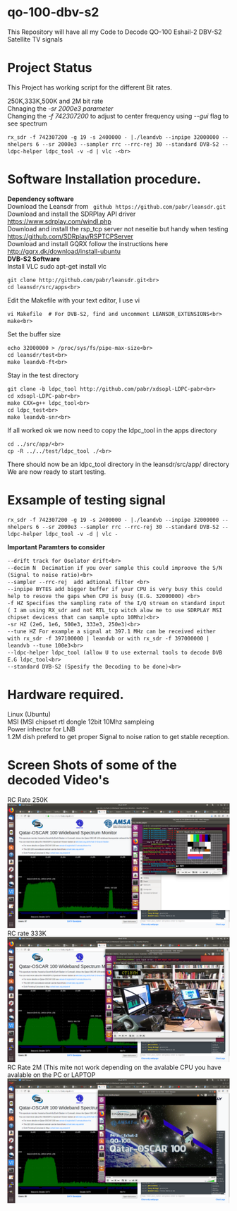 # qo-100-dbv-s2
This Repository will have all my Code to Decode QO-100  Eshail-2 DBV-S2 Satellite TV signals<br>
# Project Status
This Project has working script for the different Bit rates.

250K,333K,500K and 2M bit rate<br>
Chnaging the *-sr 2000e3 parameter*<br>
Changing the *-f 742307200* to adjust to center frequency using *--gui* flag to see spectrum<br>
```
rx_sdr -f 742307200 -g 19 -s 2400000 - |./leandvb --inpipe 32000000 --nhelpers 6 --sr 2000e3 --sampler rrc --rrc-rej 30 --standard DVB-S2 --ldpc-helper ldpc_tool -v -d | vlc -<br>
```
# Software Installation procedure.
<b>Dependency software</b><br>
Download the Leansdr from ``` github https://github.com/pabr/leansdr.git```<br>
Download and install the SDRPlay API driver https://www.sdrplay.com/windl.php<br>
Download and install the rsp_tcp server not neseitie but handy when testing  https://github.com/SDRplay/RSPTCPServer<br>
Download and install GQRX follow the instructions here http://gqrx.dk/download/install-ubuntu<br>
<b>DVB-S2 Software</b><br>
Install VLC sudo apt-get install vlc<br>
```
git clone http://github.com/pabr/leansdr.git<br>
cd leansdr/src/apps<br>
```
Edit the Makefile with your text editor, I use vi<br>
```
vi Makefile  # For DVB-S2, find and uncomment LEANSDR_EXTENSIONS<br>
make<br>
```
Set the buffer size<br>
```
echo 32000000 > /proc/sys/fs/pipe-max-size<br>
cd leansdr/test<br>
make leandvb-ft<br>
```
Stay in the test directory<br>
```
git clone -b ldpc_tool http://github.com/pabr/xdsopl-LDPC-pabr<br>
cd xdsopl-LDPC-pabr<br>
make CXX=g++ ldpc_tool<br>
cd ldpc_test<br>
make leandvb-snr<br>
```
If all worked ok we now need to copy the ldpc_tool in the apps directory
```
cd ../src/app/<br>
cp -R ../../test/ldpc_tool ./<br>
```
There should now be an ldpc_tool directory in the leansdr/src/app/ directory<br>
We are now ready to start testing.<br>

# Exsample of testing signal
```
rx_sdr -f 742307200 -g 19 -s 2400000 - |./leandvb --inpipe 32000000 --nhelpers 6 --sr 2000e3 --sampler rrc --rrc-rej 30 --standard DVB-S2 --ldpc-helper ldpc_tool -v -d | vlc -
```
<b>Important Paramters to consider</b>
```
--drift track for Oselator drift<br>
--decim N  Decimation if you over sample this could improove the S/N (Signal to noise ratio)<br>
--sampler --rrc-rej  add adtional filter <br>
--inpipe BYTES add bigger buffer if your CPU is very busy this could help to resove the gaps when CPU is busy (E.G. 32000000) <br>
-f HZ Specifies the sampling rate of the I/Q stream on standard input ( I am using RX_sdr and not RTL_tcp witch alow me to use SDRPLAY MSI chipset devicess that can sample upto 10Mhz)<br>
-sr HZ (2e6, 1e6, 500e3, 333e3, 250e3)<br>
--tune HZ For example a signal at 397.1 MHz can be received either with rx_sdr -f 397100000 | leandvb or with rx_sdr -f 397000000 | leandvb --tune 100e3<br>
--ldpc-helper ldpc_tool (allow U to use external tools to decode DVB E.G ldpc_tool<br>
--standard DVB-S2 (Spesify the Decoding to be done)<br>
```

# Hardware required.
Linux (Ubuntu)<br>
MSI (MSI chipset rtl dongle 12bit 10Mhz sampleing<br>
Power inhector  for LNB<br>
1.2M dish preferd to get proper Signal to noise ration to get stable reception.<br>

# Screen Shots of some of the decoded Video's
RC Rate 250K
![Alt text](qo-100_dbv_1.png?raw=true "DBV-S2")<br>
RC rate 333K<br>
![Alt text](qo-100_dbv_2.png?raw=true "DBV-S2")<br>
RC Rate 2M (This mite not work depending on the avalable CPU you have avalable on the PC or LAPTOP<br>
![Alt text](qo-100_dbv_3.png?raw=true "DBV-S2")<br>


